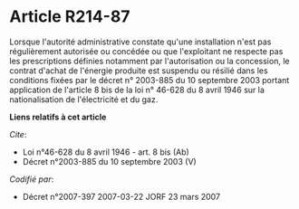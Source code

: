 # Article R214-87

Lorsque l'autorité administrative constate qu'une installation n'est pas régulièrement autorisée ou concédée ou que
l'exploitant ne respecte pas les prescriptions définies notamment par l'autorisation ou la concession, le contrat d'achat de
l'énergie produite est suspendu ou résilié dans les conditions fixées par le décret n° 2003-885 du 10 septembre 2003 portant
application de l'article 8 bis de la loi n° 46-628 du 8 avril 1946 sur la nationalisation de l'électricité et du gaz.

**Liens relatifs à cet article**

_Cite_:

  - Loi n°46-628 du 8 avril 1946 - art. 8 bis (Ab)
  - Décret n°2003-885 du 10 septembre 2003 (V)

_Codifié par_:

  - Décret n°2007-397 2007-03-22 JORF 23 mars 2007
